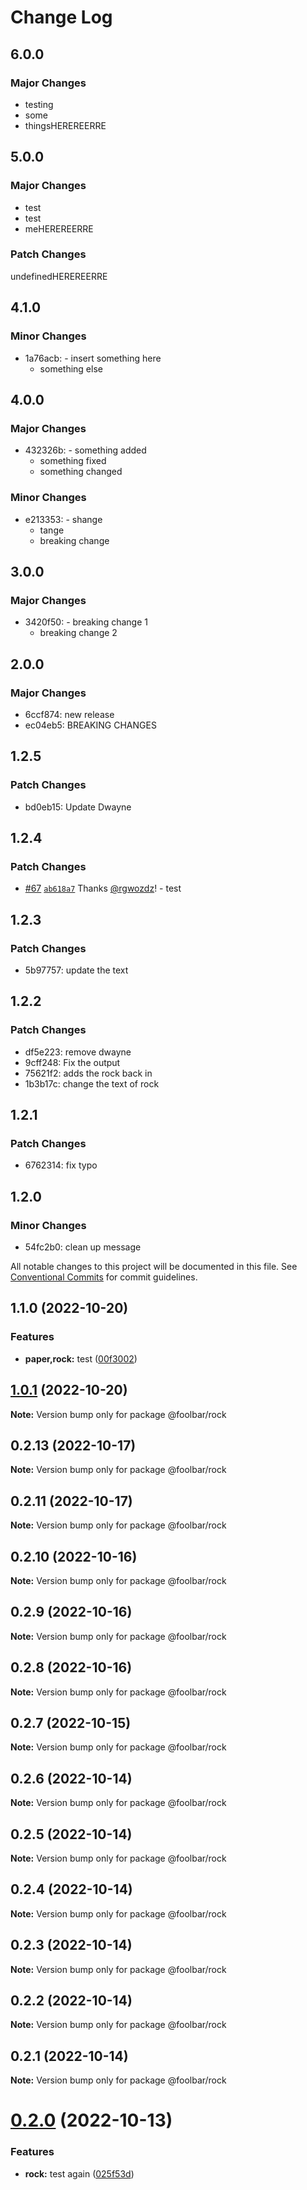 # Change Log

## 6.0.0

### Major Changes

- testing
- some
- thingsHEREREERRE

## 5.0.0

### Major Changes

- test
- test
- meHEREREERRE

### Patch Changes

undefinedHEREREERRE

## 4.1.0

### Minor Changes

- 1a76acb: - insert something here
  - something else

## 4.0.0

### Major Changes

- 432326b: - something added
  - something fixed
  - something changed

### Minor Changes

- e213353: - shange
  - tange
  - breaking change

## 3.0.0

### Major Changes

- 3420f50: - breaking change 1
  - breaking change 2

## 2.0.0

### Major Changes

- 6ccf874: new release
- ec04eb5: BREAKING CHANGES

## 1.2.5

### Patch Changes

- bd0eb15: Update Dwayne

## 1.2.4

### Patch Changes

- [#67](https://github.com/foolsgoldbar/monorepo/pull/67) [`ab618a7`](https://github.com/foolsgoldbar/monorepo/commit/ab618a7ce5d95826a338253f646a1fe75f2f1ee1) Thanks [@rgwozdz](https://github.com/rgwozdz)! - test

## 1.2.3

### Patch Changes

- 5b97757: update the text

## 1.2.2

### Patch Changes

- df5e223: remove dwayne
- 9cff248: Fix the output
- 75621f2: adds the rock back in
- 1b3b17c: change the text of rock

## 1.2.1

### Patch Changes

- 6762314: fix typo

## 1.2.0

### Minor Changes

- 54fc2b0: clean up message

All notable changes to this project will be documented in this file.
See [Conventional Commits](https://conventionalcommits.org) for commit guidelines.

## 1.1.0 (2022-10-20)

### Features

- **paper,rock:** test ([00f3002](https://github.com/foolsgoldbar/monorepo/commit/00f30023e2da04852ef03bac3657c614264a1f7a))

## [1.0.1](https://github.com/foolsgoldbar/monorepo/compare/@foolbar/rock@1.0.0...@foolbar/rock@1.0.1) (2022-10-20)

**Note:** Version bump only for package @foolbar/rock

## 0.2.13 (2022-10-17)

**Note:** Version bump only for package @foolbar/rock

## 0.2.11 (2022-10-17)

**Note:** Version bump only for package @foolbar/rock

## 0.2.10 (2022-10-16)

**Note:** Version bump only for package @foolbar/rock

## 0.2.9 (2022-10-16)

**Note:** Version bump only for package @foolbar/rock

## 0.2.8 (2022-10-16)

**Note:** Version bump only for package @foolbar/rock

## 0.2.7 (2022-10-15)

**Note:** Version bump only for package @foolbar/rock

## 0.2.6 (2022-10-14)

**Note:** Version bump only for package @foolbar/rock

## 0.2.5 (2022-10-14)

**Note:** Version bump only for package @foolbar/rock

## 0.2.4 (2022-10-14)

**Note:** Version bump only for package @foolbar/rock

## 0.2.3 (2022-10-14)

**Note:** Version bump only for package @foolbar/rock

## 0.2.2 (2022-10-14)

**Note:** Version bump only for package @foolbar/rock

## 0.2.1 (2022-10-14)

**Note:** Version bump only for package @foolbar/rock

# [0.2.0](https://github.com/foolsgoldbar/monorepo/compare/@foolbar/rock@0.1.1...@foolbar/rock@0.2.0) (2022-10-13)

### Features

- **rock:** test again ([025f53d](https://github.com/foolsgoldbar/monorepo/commit/025f53db5ab013f053e059a4e395135d3e552cd2))
